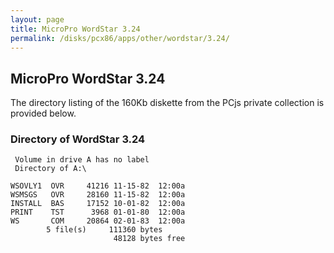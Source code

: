 ```yaml
---
layout: page
title: MicroPro WordStar 3.24
permalink: /disks/pcx86/apps/other/wordstar/3.24/
---
```


MicroPro WordStar 3.24
----------------------

The directory listing of the 160Kb diskette from the PCjs private collection is provided below.

### Directory of WordStar 3.24

	 Volume in drive A has no label
	 Directory of A:\

	WSOVLY1  OVR     41216 11-15-82  12:00a
	WSMSGS   OVR     28160 11-15-82  12:00a
	INSTALL  BAS     17152 10-01-82  12:00a
	PRINT    TST      3968 01-01-80  12:00a
	WS       COM     20864 02-01-83  12:00a
	        5 file(s)     111360 bytes
	                       48128 bytes free
